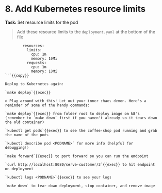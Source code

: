 # 8. Add Kubernetes resource limits

**Task:** Set resource limits for the pod

> Add these resource limits to the `deployment.yaml` at the bottom of the file

```
        resources:
          limits:
            cpu: 1m
            memory: 10Mi
          requests:
            cpu: 1m
            memory: 10Mi
```{{copy}}

Deploy to Kubernetes again:

`make deploy`{{exec}}

> Play around with this! Let out your inner chaos demon. Here's a reminder of some of the handy commands:

`make deploy`{{exec}} from folder root to deploy image on k8's (remember to `make down` first if you haven't already so it tears down the old container)

`kubectl get pods`{{exec}} to see the coffee-shop pod running and grab the name of the pods

`kubectl describe pod <PODNAME>` for more info (helpful for debugging!)

`make forward`{{exec}} to port forward so you can run the endpoint

`curl http://localhost:8080/serve-customer/3`{{exec}} to hit endpoint on deployment

`kubectl logs <PODNAME>`{{exec}} to see your logs

`make down` to tear down deployment, stop container, and remove image